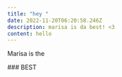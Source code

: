 ```yaml
---
title: "hey "
date: 2022-11-20T06:20:58.246Z
description: marisa is da best! <3
content: hello
---
```

M﻿arisa is the 



#﻿## BEST


